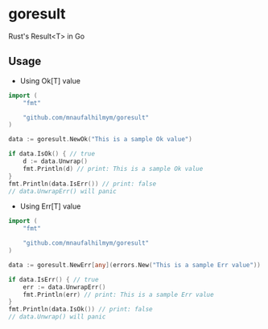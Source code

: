 # goresult

Rust's Result&lt;T> in Go

## Usage

- Using Ok[T] value

```go
import (
    "fmt"

    "github.com/mnaufalhilmym/goresult"
)

data := goresult.NewOk("This is a sample Ok value")

if data.IsOk() { // true
    d := data.Unwrap()
    fmt.Println(d) // print: This is a sample Ok value
}
fmt.Println(data.IsErr()) // print: false
// data.UnwrapErr() will panic
```

- Using Err[T] value

```go
import (
    "fmt"

    "github.com/mnaufalhilmym/goresult"
)

data := goresult.NewErr[any](errors.New("This is a sample Err value"))

if data.IsErr() { // true
    err := data.UnwrapErr()
    fmt.Println(err) // print: This is a sample Err value
}
fmt.Println(data.IsOk()) // print: false
// data.Unwrap() will panic
```
